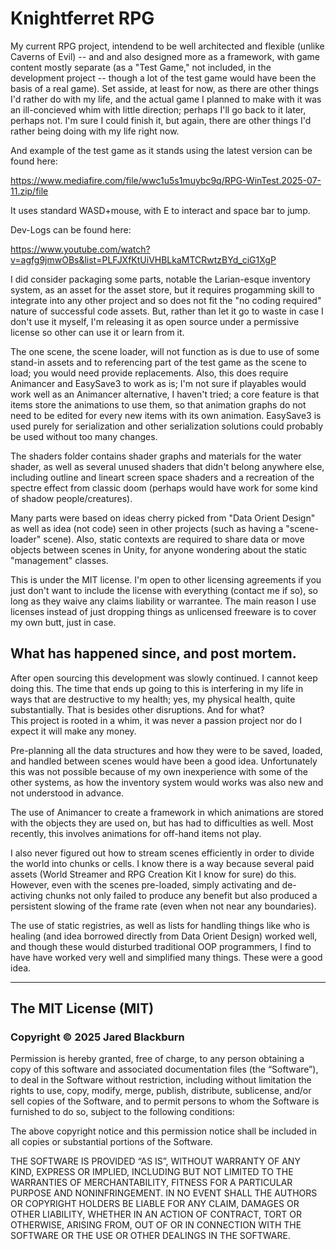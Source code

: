 # Knightferret RPG

My current RPG project, intendend to be well architected and flexible (unlike Caverns of Evil) -- and and also designed more as a framework, with game content 
mostly separate (as a "Test Game," not included, in the development project -- though a lot of the test game would have been the basis of a real game).  Set asside, 
at least for now, as there are other things I'd rather do with my life, and the actual game I planned to make with it was an ill-concieved whim with little direction; 
perhaps I'll go back to it later, perhaps not. I'm sure I could finish it, but again, there are other things I'd rather being doing with my life right now. 

And example of the test game as it stands using the latest version can be found here:

https://www.mediafire.com/file/wwc1u5s1muybc9q/RPG-WinTest.2025-07-11.zip/file

It uses standard WASD+mouse, with E to interact and space bar to jump. 


Dev-Logs can be found here:

https://www.youtube.com/watch?v=agfg9jmwOBs&list=PLFJXfKtUiVHBLkaMTCRwtzBYd_ciG1XgP


I did consider packaging some parts, notable the Larian-esque inventory system, as an 
asset for the asset store, but it requires progamming skill to integrate into any other 
project and so does not fit the "no coding required" nature of successful code assets. 
But, rather than let it go to waste in case I don't use it myself, I'm releasing it as 
open source under a permissive license so other can use it or learn from it.

The one scene, the scene loader, will not function as is due to use of some stand-in 
assets and to referencing part of the test game as the scene to load; you would need 
provide replacements.  Also, this does require Animancer and EasySave3 to work as is; 
I'm not sure if playables would work well as an Animancer alternative, I haven't 
tried; a core feature is that items store the animations to use them, so that animation 
graphs do not need to be edited for every new items with its own animation. EasySave3 is 
used purely for serialization and other serialization solutions could probably be used 
without too many changes.

The shaders folder contains shader graphs and materials for the water shader, as well as 
several unused shaders that didn't belong anywhere else, including outline and lineart 
screen space shaders and a recreation of the spectre effect from classic doom (perhaps 
would have work for some kind of shadow people/creatures).

Many parts were based on ideas cherry picked from "Data Orient Design" as well as idea (not 
code) seen in other projects (such as having a "scene-loader" scene).  Also, static contexts 
are required to share data or move objects between scenes in Unity, for anyone wondering 
about the static "management" classes. 

This is under the MIT license. I'm open to other licensing agreements if you just don't want 
to include the license with everything (contact me if so), so long as they waive any claims 
liability or warrantee.  The main reason I use licenses instead of just dropping things as 
unlicensed freeware is to cover my own butt, just in case.

## What has happened since, and post mortem. 

After open sourcing this development was slowly continued. I cannot keep doing this.  The time 
that ends up going to this is interfering in my life in ways that are destructive to my health; 
yes, my physical health, quite substantially.  That is besides other disruptions.  And for what?  
This project is rooted in a whim, it was never a passion project nor do I expect it will make 
any money.

Pre-planning all the data structures and how they were to be saved, loaded, and handled between 
scenes would have been a good idea.  Unfortunately this was not possible because of my own 
inexperience with some of the other systems, as how the inventory system would works was also new 
and not understood in advance. 

The use of Animancer to create a framework in which animations are stored with the objects they are 
used on, but has had to difficulties as well.  Most recently, this involves animations for off-hand 
items not play.

I also never figured out how to stream scenes efficiently in order to divide the world into chunks 
or cells.  I know there is a way because several paid assets (World Streamer and RPG Creation Kit I 
know for sure) do this.  However, even with the scenes pre-loaded, simply activating and de-activing 
chunks not only failed to produce any benefit but also produced a persistent slowing of the frame 
rate (even when not near any boundaries).  

The use of static registries, as well as lists for handling things like who is healing (and idea 
borrowed directly from Data Orient Design) worked well, and though these would disturbed traditional 
OOP programmers, I find to have have worked very well and simplified many things. These were a good 
idea. 

---

## The MIT License (MIT)

### Copyright © 2025 Jared Blackburn

Permission is hereby granted, free of charge, to any person obtaining a copy of this software and associated 
documentation files (the “Software”), to deal in the Software without restriction, including without limitation 
the rights to use, copy, modify, merge, publish, distribute, sublicense, and/or sell copies of the Software, and 
to permit persons to whom the Software is furnished to do so, subject to the following conditions:

The above copyright notice and this permission notice shall be included in all copies or substantial portions 
of the Software.

THE SOFTWARE IS PROVIDED “AS IS”, WITHOUT WARRANTY OF ANY KIND, EXPRESS OR IMPLIED, INCLUDING BUT NOT LIMITED 
TO THE WARRANTIES OF MERCHANTABILITY, FITNESS FOR A PARTICULAR PURPOSE AND NONINFRINGEMENT. IN NO EVENT SHALL 
THE AUTHORS OR COPYRIGHT HOLDERS BE LIABLE FOR ANY CLAIM, DAMAGES OR OTHER LIABILITY, WHETHER IN AN ACTION OF 
CONTRACT, TORT OR OTHERWISE, ARISING FROM, OUT OF OR IN CONNECTION WITH THE SOFTWARE OR THE USE OR OTHER DEALINGS 
IN THE SOFTWARE.



